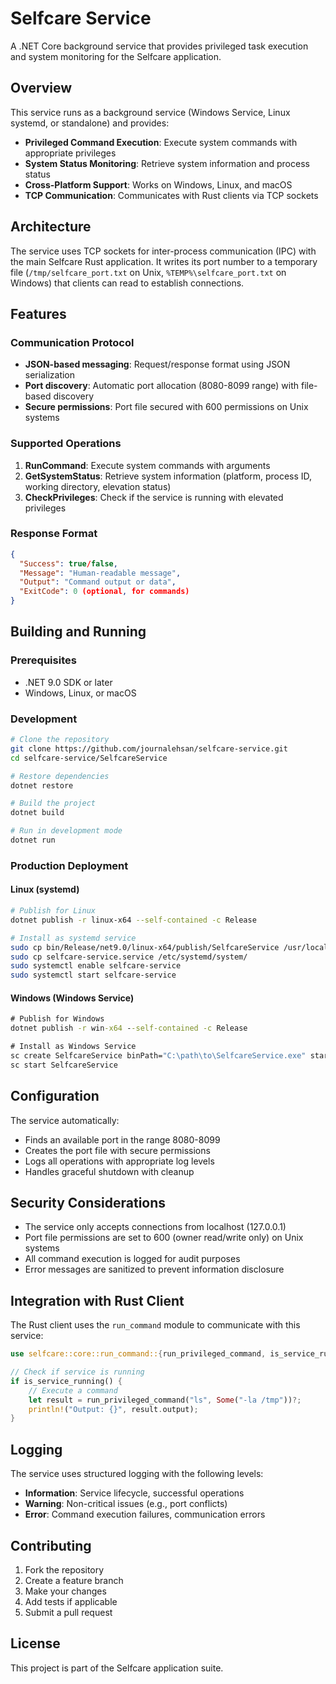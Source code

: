 # Selfcare Service

A .NET Core background service that provides privileged task execution and system monitoring for the Selfcare application.

## Overview

This service runs as a background service (Windows Service, Linux systemd, or standalone) and provides:

- **Privileged Command Execution**: Execute system commands with appropriate privileges
- **System Status Monitoring**: Retrieve system information and process status
- **Cross-Platform Support**: Works on Windows, Linux, and macOS
- **TCP Communication**: Communicates with Rust clients via TCP sockets

## Architecture

The service uses TCP sockets for inter-process communication (IPC) with the main Selfcare Rust application. It writes its port number to a temporary file (`/tmp/selfcare_port.txt` on Unix, `%TEMP%\selfcare_port.txt` on Windows) that clients can read to establish connections.

## Features

### Communication Protocol
- **JSON-based messaging**: Request/response format using JSON serialization
- **Port discovery**: Automatic port allocation (8080-8099 range) with file-based discovery
- **Secure permissions**: Port file secured with 600 permissions on Unix systems

### Supported Operations
1. **RunCommand**: Execute system commands with arguments
2. **GetSystemStatus**: Retrieve system information (platform, process ID, working directory, elevation status)
3. **CheckPrivileges**: Check if the service is running with elevated privileges

### Response Format
```json
{
  "Success": true/false,
  "Message": "Human-readable message",
  "Output": "Command output or data",
  "ExitCode": 0 (optional, for commands)
}
```

## Building and Running

### Prerequisites
- .NET 9.0 SDK or later
- Windows, Linux, or macOS

### Development
```bash
# Clone the repository
git clone https://github.com/journalehsan/selfcare-service.git
cd selfcare-service/SelfcareService

# Restore dependencies
dotnet restore

# Build the project
dotnet build

# Run in development mode
dotnet run
```

### Production Deployment

#### Linux (systemd)
```bash
# Publish for Linux
dotnet publish -r linux-x64 --self-contained -c Release

# Install as systemd service
sudo cp bin/Release/net9.0/linux-x64/publish/SelfcareService /usr/local/bin/
sudo cp selfcare-service.service /etc/systemd/system/
sudo systemctl enable selfcare-service
sudo systemctl start selfcare-service
```

#### Windows (Windows Service)
```cmd
# Publish for Windows
dotnet publish -r win-x64 --self-contained -c Release

# Install as Windows Service
sc create SelfcareService binPath="C:\path\to\SelfcareService.exe" start=auto
sc start SelfcareService
```

## Configuration

The service automatically:
- Finds an available port in the range 8080-8099
- Creates the port file with secure permissions
- Logs all operations with appropriate log levels
- Handles graceful shutdown with cleanup

## Security Considerations

- The service only accepts connections from localhost (127.0.0.1)
- Port file permissions are set to 600 (owner read/write only) on Unix systems
- All command execution is logged for audit purposes
- Error messages are sanitized to prevent information disclosure

## Integration with Rust Client

The Rust client uses the `run_command` module to communicate with this service:

```rust
use selfcare::core::run_command::{run_privileged_command, is_service_running};

// Check if service is running
if is_service_running() {
    // Execute a command
    let result = run_privileged_command("ls", Some("-la /tmp"))?;
    println!("Output: {}", result.output);
}
```

## Logging

The service uses structured logging with the following levels:
- **Information**: Service lifecycle, successful operations
- **Warning**: Non-critical issues (e.g., port conflicts)
- **Error**: Command execution failures, communication errors

## Contributing

1. Fork the repository
2. Create a feature branch
3. Make your changes
4. Add tests if applicable
5. Submit a pull request

## License

This project is part of the Selfcare application suite.
